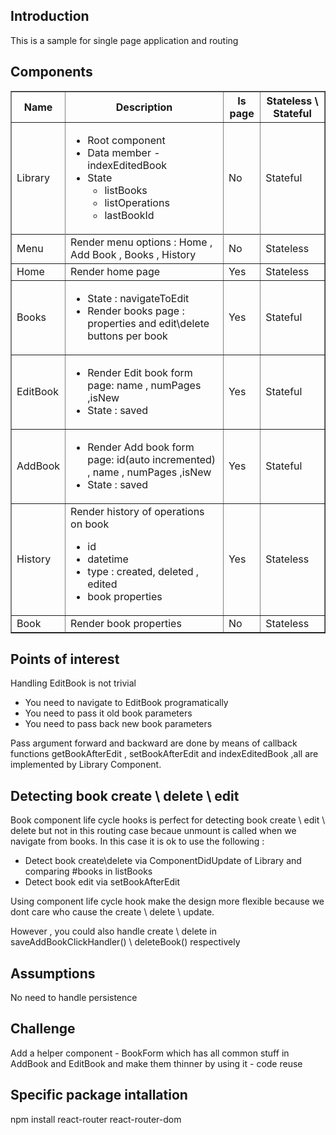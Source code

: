 <h2>Introduction</h2>
This is a sample for single page application and routing

<h2>Components</h2>
<table border=1>
<tr>
<th>Name</th>
<th>Description</th>
<th>Is page</th>
<th>Stateless \ Stateful</th>
</tr>

<tr>
<td>Library</td>
<td>
<ul>
<li>Root component</li>
<li>Data member - indexEditedBook</>
<li>State 
<ul>
<li> listBooks</li>
<li> listOperations</li>
<li> lastBookId</li>
</ul>
</li>
</ul>
</td>
<td>No</td>
<td>Stateful</td>
<tr>

<tr>
<td>Menu</td>
<td>Render menu options : Home , Add Book , Books , History</td>
<td>No</td>
<td>Stateless</td>
</tr>

<tr>
<td>Home</td>
<td>Render home page</td>
<td>Yes</td>
<td>Stateless</td>
</tr>

<tr>
<td>Books</td>
<td>
<ul>
<li>State : navigateToEdit</li>
<li>Render books page :  properties and edit\delete buttons per book</li>
</ul>
</td>
<td>Yes</td>
<td>Stateful</td>
</tr>



<tr>
<td>EditBook</td>
<td>
<ul>
<li>Render Edit book form page: name , numPages ,isNew</li>
<li>State : saved</li>
</ul>
</td><td>Yes</td>
<td>Stateful</td>
</tr>

<tr>
<td>AddBook</td>
<td>
<ul>
<li>Render Add book form page: id(auto incremented) , name , numPages ,isNew</li>
<li>State : saved</li>
</ul>
</td>
<td>Yes</td>
<td>Stateful</td>
</tr>



<tr>
<td>History</td>
<td>Render history of operations on book
<ul>
<li>id</li>
<li>datetime</li>
<li>type :  created, deleted , edited</li>
<li>book properties</li>
</ul>
</td>
<td>Yes</td>
<td>Stateless</td>
</tr>

<tr>
<td>Book</td>
<td>Render book properties</td>
<td>No</td>
<td>Stateless</td>
</tr>


</table>


<h2>Points of interest</h2>
Handling EditBook is not trivial
<ul>
<li>You need to navigate to EditBook programatically</li>
<li>You need to pass it old book parameters </li>
<li>You need to pass back new book parameters </li>
</ul>

Pass argument forward and backward are done by means of callback functions getBookAfterEdit , setBookAfterEdit and indexEditedBook ,all are implemented by Library Component.

<h2>Detecting book create \ delete \ edit</h2>
Book component life cycle hooks is perfect for detecting book create \ edit \ delete but not in this routing case becaue unmount is called when we navigate from books. 
In this case it is ok to use the following :
<ul>
<li>Detect book create\delete via ComponentDidUpdate of Library and comparing #books in listBooks</li>
<li>Detect book edit via setBookAfterEdit</li>
</ul>

Using component life cycle hook make the design more flexible because we dont care who cause the create \ delete \ update.
<p>However , you could also handle create \ delete in  saveAddBookClickHandler() \ deleteBook() respectively</p>

<h2>Assumptions</h2>
No need to handle persistence

<h2>Challenge</h2>
Add a helper component - BookForm which has all common stuff in AddBook and EditBook and make them thinner by using it - code reuse


<h2>Specific package intallation</h2>
npm install react-router react-router-dom